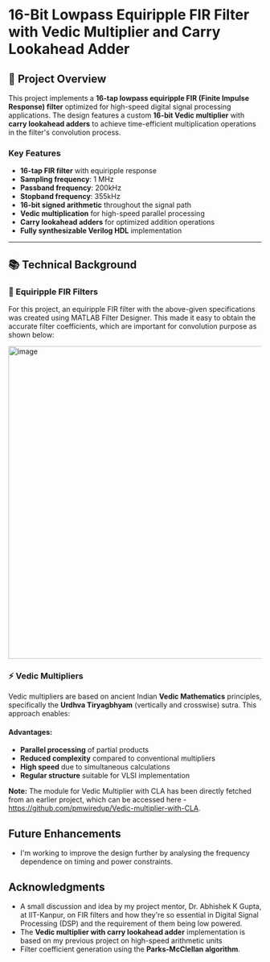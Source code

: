 # 16-Bit Lowpass Equiripple FIR Filter with Vedic Multiplier and Carry Lookahead Adder

## 🎯 Project Overview

This project implements a **16-tap lowpass equiripple FIR (Finite Impulse Response) filter** optimized for high-speed digital signal processing applications. The design features a custom **16-bit Vedic multiplier** with **carry lookahead adders** to achieve time-efficient multiplication operations in the filter's convolution process.

### Key Features
- **16-tap FIR filter** with equiripple response
- **Sampling frequency**: 1 MHz
- **Passband frequency**: 200kHz
- **Stopband frequency**: 355kHz 
- **16-bit signed arithmetic** throughout the signal path
- **Vedic multiplication** for high-speed parallel processing
- **Carry lookahead adders** for optimized addition operations
- **Fully synthesizable Verilog HDL** implementation

---

## 📚 Technical Background

### 🔄 Equiripple FIR Filters

For this project, an equiripple FIR filter with the above-given specifications was created using MATLAB Filter Designer. This made it easy to obtain the accurate filter coefficients, which are important for convolution purpose as shown below:

<img width="762" height="621" alt="image" src="https://github.com/user-attachments/assets/9be95622-62fc-45d8-861e-328142a101de" />

### ⚡ Vedic Multipliers

Vedic multipliers are based on ancient Indian **Vedic Mathematics** principles, specifically the **Urdhva Tiryagbhyam** (vertically and crosswise) sutra. This approach enables:

#### Advantages:
- **Parallel processing** of partial products
- **Reduced complexity** compared to conventional multipliers
- **High speed** due to simultaneous calculations
- **Regular structure** suitable for VLSI implementation

**Note:** The module for Vedic Multiplier with CLA has been directly fetched from an earlier project, which can be accessed here - https://github.com/pmwiredup/Vedic-multiplier-with-CLA.

## Future Enhancements
- I'm working to improve the design further by analysing the frequency dependence on timing and power constraints.

## Acknowledgments

- A small discussion and idea by my project mentor, Dr. Abhishek K Gupta, at IIT-Kanpur, on FIR filters and how they're so essential in Digital Signal Processing (DSP) and the requirement of them being low powered. 
- The **Vedic multiplier with carry lookahead adder** implementation is based on my previous project on high-speed arithmetic units
- Filter coefficient generation using the **Parks-McClellan algorithm**.


